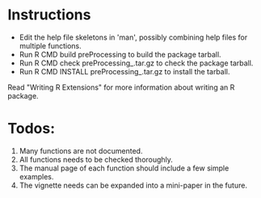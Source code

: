 # Instructions

* Edit the help file skeletons in 'man', possibly combining help files
  for multiple functions.
* Run R CMD build preProcessing to build the package tarball.
* Run R CMD check preProcessing_<version>.tar.gz to check the package tarball.
* Run R CMD INSTALL preProcessing_<version>.tar.gz to install the tarball.

Read "Writing R Extensions" for more information about writing an R package.


# Todos:

  1. Many functions are not documented.
  2. All functions needs to be checked thoroughly.
  3. The manual page of each function should include a few simple examples.
  4. The vignette needs can be expanded into a mini-paper in the future.
  
